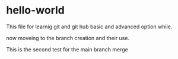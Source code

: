 # hello-world
This file for learnig git and git hub basic and advanced option while.

now moveing to the branch creation and their use.


This is the second test for the main branch merge 
